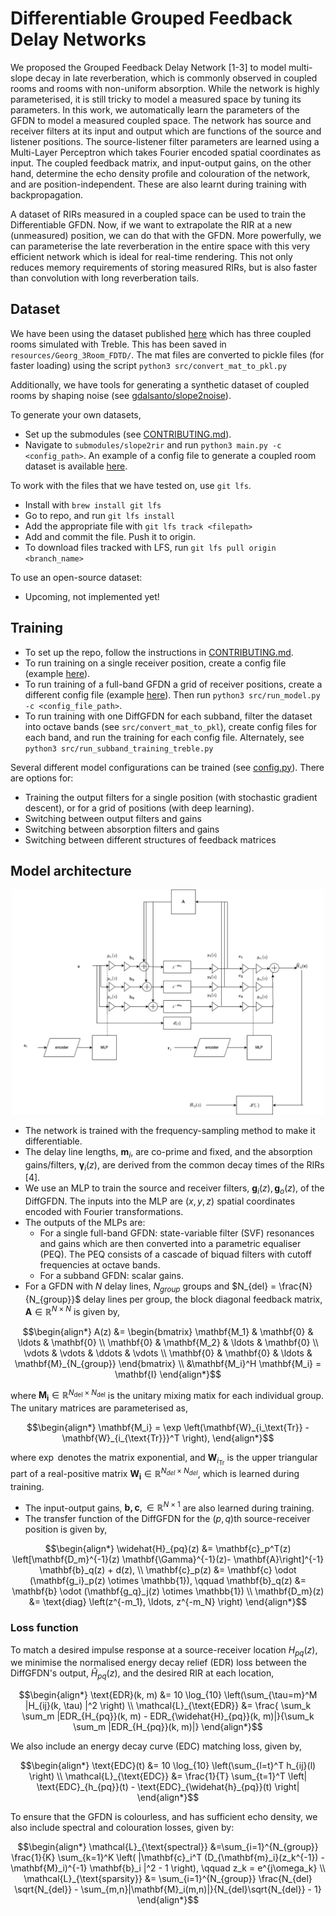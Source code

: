 # Differentiable Grouped Feedback Delay Networks

We proposed the Grouped Feedback Delay Network [1-3] to model multi-slope decay in late reverberation, which is commonly observed in coupled rooms and rooms with non-uniform absorption.
While the network is highly parameterised, it is still tricky to model a measured space by tuning its parameters. In this work, we automatically learn the parameters of the GFDN to model
a measured coupled space. The network has source and receiver filters at its input and output which are functions of the source and listener positions. The source-listener filter parameters are learned using a Multi-Layer Perceptron which takes Fourier encoded spatial coordinates as input. The coupled feedback matrix, and input-output gains, on the other hand, determine the echo density profile and colouration of the network, and are position-independent. These are also learnt during training with backpropagation.

A dataset of RIRs measured in a coupled space can be used to train the Differentiable GFDN. Now, if we want to extrapolate the RIR at a new (unmeasured) position, we can do that with the
GFDN. More powerfully, we can parameterise the late reverberation in the entire space with this very efficient network which is ideal for real-time rendering. This not only
reduces memory requirements of storing measured RIRs, but is also faster than convolution with long reverberation tails.

## Dataset
We have been using the dataset published [here](https://zenodo.org/records/13338346) which has three coupled rooms simulated with Treble.
This has been saved in `resources/Georg_3Room_FDTD/`. The mat files are converted to pickle files (for faster loading) using the script `python3 src/convert_mat_to_pkl.py`

Additionally, we have tools for generating a synthetic dataset of coupled rooms by shaping noise (see [gdalsanto/slope2noise](https://github.com/gdalsanto/slope2noise/blob/main/config/rir_synthesis_coupled_room.yml)). 

To generate your own datasets,
- Set up the submodules (see [CONTRIBUTING.md](CONTRIBUTING.md)). 
- Navigate to `submodules/slope2rir` and run `python3 main.py -c <config_path>`. An example of a config file to generate a coupled room dataset is available [here]( submodules/slope2rir/config/rir_synthesis_coupled_room_single_batch.yml).

To work with the files that we have tested on, use `git lfs`.
- Install with `brew install git lfs`
- Go to repo, and run `git lfs install`
- Add the appropriate file with `git lfs track <filepath>`
- Add and commit the file. Push it to origin.
- To download files tracked with LFS, run `git lfs pull origin <branch_name>`

To use an open-source dataset:
- Upcoming, not implemented yet!

## Training

- To set up the repo, follow the instructions in [CONTRIBUTING.md](CONTRIBUTING.md). 
- To run training on a single receiver position, create a config file (example [here](./data/config/single_rir_fit_broadband_two_stage_decay_colorless_prototype.yml)). 
- To run training of a full-band GFDN a grid of receiver positions, create a different config file (example [here](./data/config/treble_data_grid_training_full_band_colorless_loss.yml)). Then run `python3 src/run_model.py -c <config_file_path>`. 
- To run training with one DiffGFDN for each subband, filter the dataset into octave bands (see `src/convert_mat_to_pkl`), create config files for each band, and run the training for each config file. Alternately, see `python3 src/run_subband_training_treble.py`

Several different model configurations can be trained (see [config.py](.src/diff_gfdn/config/config.py)). There are options for:
- Training the output filters for a single position (with stochastic gradient descent), or for a grid of positions (with deep learning).
- Switching between output filters and gains
- Switching between absorption filters and gains
- Switching between different structures of feedback matrices


## Model architecture

<div align="center">
<img src="./notes/diffGFDN_colorless_FDN.png" alt="Differentiable GFDN architecture" width="500">
</div>

- The network is trained with the frequency-sampling method to make it differentiable.
- The delay line lengths, $\mathbf{m}_i$, are co-prime and fixed, and the absorption gains/filters, $\mathbf{\gamma}_i(z)$, are derived from the common decay times of the RIRs [4].
- We use an MLP to train the source and receiver filters, $\mathbf{g}_i(z), \mathbf{g}_o(z)$, of the DiffGFDN. The inputs into the MLP are $(x,y,z)$ spatial coordinates encoded with Fourier transformations.
- The outputs of the MLPs are:
	- For a single full-band GFDN: state-variable filter (SVF) resonances and gains which are then converted into a parametric equaliser (PEQ). The PEQ consists of a cascade of biquad filters with cutoff frequencies at octave bands.
	- For a subband GFDN: scalar gains.
- For a GFDN with $N$ delay lines, $N_{group}$ groups and $N_{del} = \frac{N}{N_{group}}$ delay lines per group, the block diagonal feedback matrix, $\mathbf{A} \in \mathbb{R}^{N \times N}$ is given by, 
``` math
\begin{align*}
A(z) &=
\begin{bmatrix}
\mathbf{M_1} & \mathbf{0} & \ldots & \mathbf{0} \\
\mathbf{0} &  \mathbf{M_2} & \ldots & \mathbf{0} \\
\vdots & \vdots & \ddots & \vdots \\
\mathbf{0} & \mathbf{0} & \ldots & \mathbf{M}_{N_{group}}
\end{bmatrix} \\
 &\mathbf{M_i}^H \mathbf{M_i} = \mathbf{I}
 \end{align*}
```
where $\mathbf{M_i} \in \mathbb{R}^{N_\text{del} \times N_\text{del}}$ is the unitary mixing matix for each individual group. The unitary matrices are parameterised as,
```math
\begin{align*}
\mathbf{M_i} = \exp \left(\mathbf{W}_{i_\text{Tr}} - \mathbf{W}_{i_{\text{Tr}}}^T \right),
\end{align*}
``` 
where $\exp$ denotes the matrix exponential, and $\mathbf{W}_{i_\text{Tr}}$ is the upper triangular part of a real-positive matrix $\mathbf{W_i} \in \mathbb{R}^{N_{del} \times N_{del}}$, which is learned during training.
- The input-output gains, $\mathbf{b, c}, \in \mathbb{R}^{N \times 1}$ are also learned during training.
- The transfer function of the DiffGFDN for the $(p,q)$th source-receiver position is given by,
```math
\begin{align*}
\widehat{H}_{pq}(z) &= \mathbf{c}_p^T(z) \left[\mathbf{D_m}^{-1}(z) \mathbf{\Gamma}^{-1}(z)- \mathbf{A}\right]^{-1} \mathbf{b}_q(z) + d(z), \\
\mathbf{c}_p(z) &= \mathbf{c} \odot (\mathbf{g_i}_p(z) \otimes \mathbb{1}), \qquad \mathbf{b}_q(z) &= \mathbf{b} \odot (\mathbf{g_q}_j(z) \otimes \mathbb{1}) \\
\mathbf{D_m}(z) &= \text{diag} \left(z^{-m_1}, \ldots, z^{-m_N} \right)
\end{align*}
```

### Loss function

To match a desired impulse response at a source-receiver location $H_{pq}(z)$, we minimise the normalised energy decay relief (EDR) loss between the DiffGFDN's output, $\hat{H}_{pq}(z)$,  and the desired RIR at each location,

``` math
\begin{align*}
\text{EDR}(k, m) &= 10 \log_{10} \left(\sum_{\tau=m}^M |H_{ij}(k, \tau) |^2 \right) \\
\mathcal{L}_{\text{EDR}} &= \frac{ \sum_k \sum_m |EDR_{H_{pq}}(k, m) - EDR_{\widehat{H}_{pq}}(k, m)|}{\sum_k \sum_m |EDR_{H_{pq}}(k, m)|}
\end{align*}
```

We also include an energy decay curve (EDC) matching loss, given by,

```math
\begin{align*}
\text{EDC}(t) &= 10 \log_{10} \left(\sum_{l=t}^T h_{ij}(l) \right) \\
\mathcal{L}_{\text{EDC}} &= \frac{1}{T} \sum_{t=1}^T \left| \text{EDC}_{h_{pq}}(t) - \text{EDC}_{\widehat{h}_{pq}}(t) \right| 
\end{align*}
```

To ensure that the GFDN is colourless, and has sufficient echo density, we also include spectral and colouration losses, given by:
```math
\begin{align*}
\mathcal{L}_{\text{spectral}} &=\sum_{i=1}^{N_{group}} \frac{1}{K} \sum_{k=1}^K \left( |\mathbf{c}_i^T (D_{\mathbf{m}_i}(z_k^{-1}) - \mathbf{M}_i)^{-1} \mathbf{b}_i |^2 - 1 \right), \qquad z_k = e^{j\omega_k} \\
\mathcal{L}_{\text{sparsity}} &= \sum_{i=1}^{N_{group}} \frac{N_{del} \sqrt{N_{del}} - \sum_{m,n}|\mathbf{M}_i(m,n)|}{N_{del}\sqrt{N_{del}} - 1}
\end{align*}
```